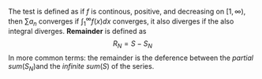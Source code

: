 The test is defined as if $f$ is continous, positive, and decreasing on $[1,\infty)$, then $\sum a_{n}$ converges if $\int^{\infty}_{1}f(x)dx$ converges, it also diverges if the also integral diverges.
**Remainder** is defined as
$$R_{N} = S - S_{N}$$ In more common terms: the remainder is the deference between the *partial sum*($S_{N}$)and the *infinite sum*($S$) of the series. 